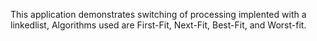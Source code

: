 This application demonstrates switching of processing implented with a linkedlist,
Algorithms used are First-Fit, Next-Fit, Best-Fit, and Worst-fit. 